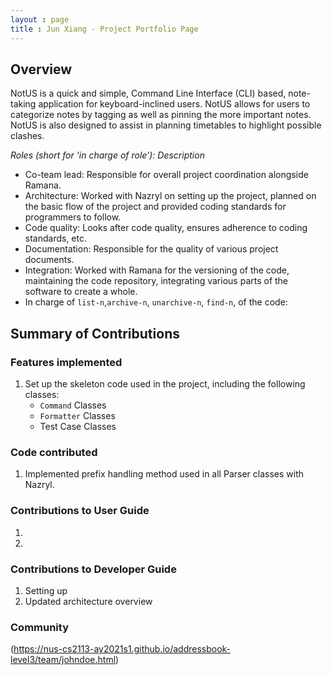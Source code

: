 ```yaml
---
layout : page
title : Jun Xiang - Project Portfolio Page
---
```


## Overview
NotUS is a quick and simple, Command Line Interface (CLI) based, note-taking application for keyboard-inclined users. NotUS allows for users to categorize notes by tagging as well as pinning the more important notes. NotUS is also designed to assist in planning timetables to highlight possible clashes.

*Roles (short for ‘in charge of role’): Description*

- Co-team lead: Responsible for overall project coordination alongside Ramana.
- Architecture: Worked with Nazryl on setting up the project, planned on the basic flow of the project and provided coding standards for programmers to follow.
- Code quality: Looks after code quality, ensures adherence to coding standards, etc.
- Documentation: Responsible for the quality of various project documents.
- Integration: Worked with Ramana for the versioning of the code, maintaining the code repository, integrating various parts of the software to create a whole.
- In charge of `list-n`,`archive-n`, `unarchive-n`, `find-n`, of the code:

## Summary of Contributions

### Features implemented
1. Set up the skeleton code used in the project, including the following classes:
    * `Command` Classes
    * `Formatter` Classes
    * Test Case Classes
    
### Code contributed

1. Implemented prefix handling method used in all Parser classes with Nazryl.

### Contributions to User Guide
1.
1. 

### Contributions to Developer Guide
1. Setting up
1. Updated architecture overview

### Community
(https://nus-cs2113-ay2021s1.github.io/addressbook-level3/team/johndoe.html)
